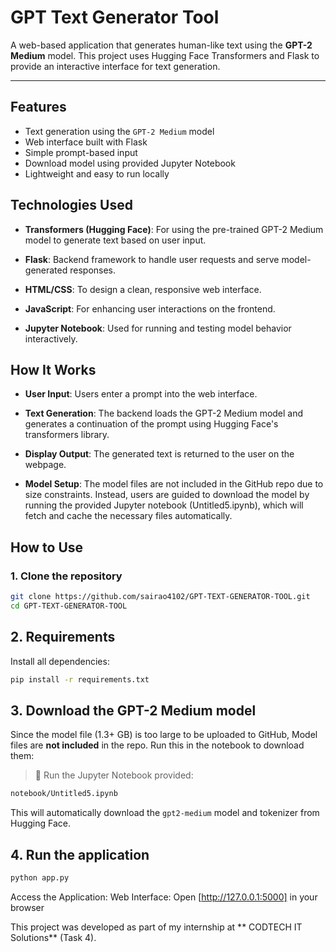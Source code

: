 
#  GPT Text Generator Tool

A web-based application that generates human-like text using the **GPT-2 Medium** model. This project uses Hugging Face Transformers and Flask to provide an interactive interface for text generation.

---

##  Features

- Text generation using the `GPT-2 Medium` model
- Web interface built with Flask
- Simple prompt-based input
- Download model using provided Jupyter Notebook
- Lightweight and easy to run locally

  
## Technologies Used
- **Transformers (Hugging Face)**: For using the pre-trained GPT-2 Medium model to generate text based on user input.

- **Flask**: Backend framework to handle user requests and serve model-generated responses.

- **HTML/CSS**: To design a clean, responsive web interface.

- **JavaScript**: For enhancing user interactions on the frontend.

- **Jupyter Notebook**: Used for running and testing model behavior interactively.

## How It Works
- **User Input**:
Users enter a prompt into the web interface.

- **Text Generation**:
The backend loads the GPT-2 Medium model and generates a continuation of the prompt using Hugging Face's transformers library.

- **Display Output**:
The generated text is returned to the user on the webpage.

- **Model Setup**:
The model files are not included in the GitHub repo due to size constraints. Instead, users are guided to download the model by running the provided Jupyter notebook (Untitled5.ipynb), which will fetch and cache the necessary files automatically.



##  How to Use

### 1. **Clone the repository**

```bash
git clone https://github.com/sairao4102/GPT-TEXT-GENERATOR-TOOL.git
cd GPT-TEXT-GENERATOR-TOOL
```

## 2.  Requirements

Install all dependencies:

```bash
pip install -r requirements.txt
```

## 3. **Download the GPT-2 Medium model**

Since the model file (1.3+ GB) is too large to be uploaded to GitHub, 
Model files are **not included** in the repo. Run this in the notebook to download them:

> 🧾 Run the Jupyter Notebook provided:

```bash
notebook/Untitled5.ipynb
```

This will automatically download the `gpt2-medium` model and tokenizer from Hugging Face.

## 4. **Run the application**

```bash
python app.py
```

Access the Application:
Web Interface: Open [http://127.0.0.1:5000] in your browser


This project was developed as part of my internship at ** CODTECH IT Solutions** (Task 4).


